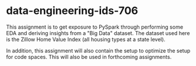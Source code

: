 # data-engineering-ids-706
This assignment is to get exposure to PySpark through performing some EDA and deriving insights from a "Big Data" dataset. The dataset used here is the Zillow Home Value Index (all housing types at a state level). 

In addition, this assignment will also contain the setup to optimize the setup for code spaces. This will also be used in forthcoming assignments. 
